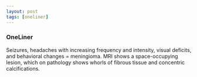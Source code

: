 ```yaml
---
layout: post
tags: [oneliner]
---
```



### OneLiner

Seizures, headaches with increasing frequency and intensity, visual deficits, and behavioral changes = meningioma. MRI shows a space-occupying lesion, which on pathology shows whorls of fibrous tissue and concentric calcifications.
